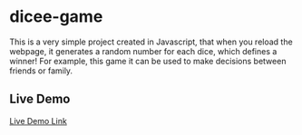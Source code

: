 # dicee-game
This is a very simple project created in Javascript, that when you reload the webpage, it generates a random number for each dice, which defines a winner! For example, this game it can be used to make decisions between friends or family. 

## Live Demo
<a href="https://gfrancoarq.github.io/dicee-game" target="_blank" class="text-white">Live Demo Link</a>
